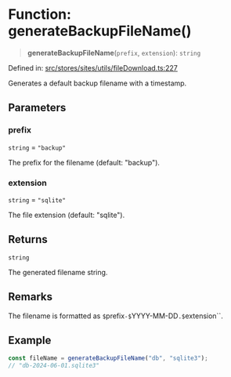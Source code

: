 # Function: generateBackupFileName()

> **generateBackupFileName**(`prefix`, `extension`): `string`

Defined in: [src/stores/sites/utils/fileDownload.ts:227](https://github.com/Nick2bad4u/Uptime-Watcher/blob/main/src/stores/sites/utils/fileDownload.ts#L227)

Generates a default backup filename with a timestamp.

## Parameters

### prefix

`string` = `"backup"`

The prefix for the filename (default: "backup").

### extension

`string` = `"sqlite"`

The file extension (default: "sqlite").

## Returns

`string`

The generated filename string.

## Remarks

The filename is formatted as `$`prefix`-$`YYYY-MM-DD`.$`extension``.

## Example

```typescript
const fileName = generateBackupFileName("db", "sqlite3");
// "db-2024-06-01.sqlite3"
```
